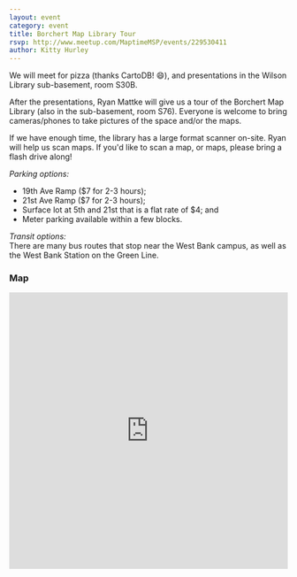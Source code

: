 ```yaml
---
layout: event
category: event
title: Borchert Map Library Tour
rsvp: http://www.meetup.com/MaptimeMSP/events/229530411
author: Kitty Hurley
---
```


We will meet for pizza (thanks CartoDB! :smile:), and presentations in the Wilson Library sub-basement, room S30B.

After the presentations, Ryan Mattke will give us a tour of the Borchert Map Library (also in the sub-basement, room S76). Everyone is welcome to bring cameras/phones to take pictures of the space and/or the maps.

If we have enough time, the library has a large format scanner on-site. Ryan will help us scan maps. If you'd like to scan a map, or maps, please bring a flash drive along!

_Parking options:_  
* 19th Ave Ramp ($7 for 2-3 hours);  
* 21st Ave Ramp ($7 for 2-3 hours);  
* Surface lot at 5th and 21st that is a flat rate of $4; and  
* Meter parking available within a few blocks.  

_Transit options:_  
There are many bus routes that stop near the West Bank campus, as well as the West Bank Station on the Green Line.  

### Map

<iframe width='100%' height='500px' frameBorder='0' src='https://a.tiles.mapbox.com/v4/hockeyduck30.00k8p0kf/attribution,zoompan,zoomwheel.html?access_token=pk.eyJ1IjoiaG9ja2V5ZHVjazMwIiwiYSI6InE4cmFHNlUifQ.X5m_TSatNjZs6Vc7B3_m2A'></iframe>
